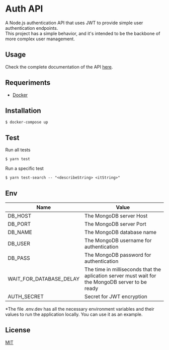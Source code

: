 # Auth API

A Node.js authentication API that uses JWT to provide simple user authentication endpoints.  
This project has a simple behavior, and it's intended to be the backbone of more complex user management.  

## Usage

Check the complete documentation of the API [here](https://editor.swagger.io/?url=https://raw.githubusercontent.com/iammateus/AuthAPI/master/openapi.yaml).

## Requeriments

- [Docker](https://docs.docker.com/)

## Installation

    $ docker-compose up

## Test

Run all tests

    $ yarn test

Run a specific test

    $ yarn test-search -- "<describeString> <itString>"

## Env

| Name | Value |
|--|--|
| DB_HOST| The MongoDB server Host |
| DB_PORT| The MongoDB server  Port|
| DB_NAME| The MongoDB database name|
| DB_USER| The MongoDB username for authentication|
| DB_PASS| The MongoDB password for authentication|
| WAIT_FOR_DATABASE_DELAY| The time in milliseconds that the aplication server must wait for the MongoDB server to be ready|
| AUTH_SECRET| Secret for JWT encryption|

*The file .env.dev has all the necessary environment variables and their values to run the application locally. You can use it as an example.

## License

[MIT](https://github.com/iammateus/AuthAPI/blob/master/LICENSE)

